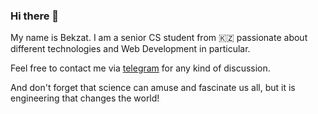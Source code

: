### Hi there 👋

My name is Bekzat. I am a senior CS student from 🇰🇿 passionate about different technologies and Web Development in particular.

Feel free to contact me via <a href="https://t.me/beph64">telegram</a> for any kind of discussion.

And don't forget that science can amuse and fascinate us all, but it is engineering that changes the world!


<!--
**bekbeis/bekbeis** is a ✨ _special_ ✨ repository because its `README.md` (this file) appears on your GitHub profile.

Here are some ideas to get you started:

- 🔭 I’m currently working on ...
- 🌱 I’m currently learning ...
- 👯 I’m looking to collaborate on ...
- 🤔 I’m looking for help with ...
- 💬 Ask me about ...
- 📫 How to reach me: ...
- 😄 Pronouns: ...
- ⚡ Fun fact: ...
-->

